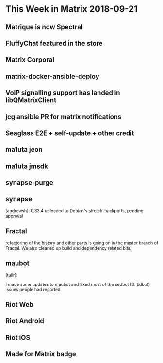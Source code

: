 # This Week in Matrix 2018-09-21

## Matrique is now Spectral

## FluffyChat featured in the store

## Matrix Corporal

## matrix-docker-ansible-deploy

## VoIP signalling support has landed in libQMatrixClient

## jcg ansible PR for matrix notifications

## Seaglass E2E + self-update + other credit

## ma1uta jeon

## ma1uta jmsdk

## synapse-purge

## synapse

[andrewsh]: 0.33.4 uploaded to Debian's stretch-backports, pending approval

## Fractal

refactoring of the history and other parts is going on in the master branch of Fractal. We also cleaned up build and dependency related bits.

## maubot

[tulir]:

I made some updates to maubot and fixed most of the sedbot (S. Edbot) issues people had reported.

## Riot Web

## Riot Android

## Riot iOS

## Made for Matrix badge